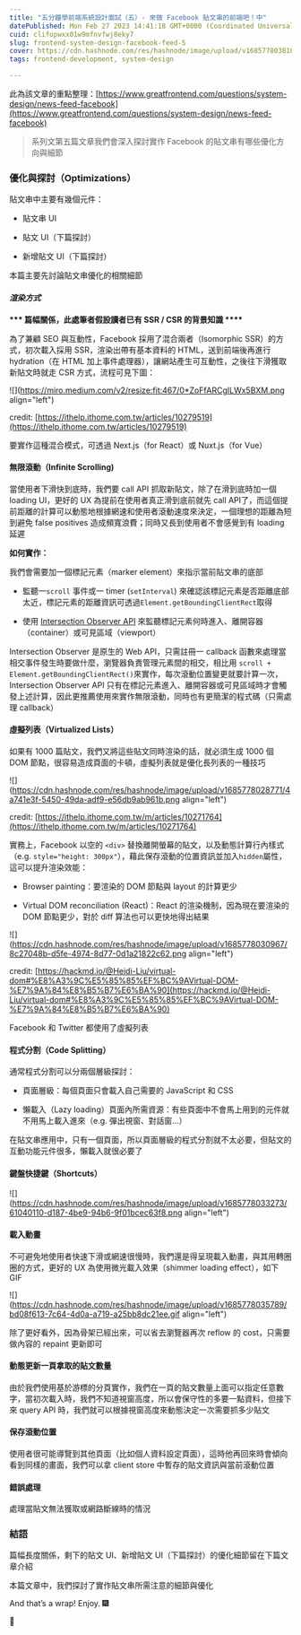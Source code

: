 ```yaml
---
title: "五分鐘學前端系統設計面試（五）- 來做 Facebook 貼文串的前端吧！中"
datePublished: Mon Feb 27 2023 14:41:18 GMT+0000 (Coordinated Universal Time)
cuid: clifopwxx01w9mfnvfwj8eky7
slug: frontend-system-design-facebook-feed-5
cover: https://cdn.hashnode.com/res/hashnode/image/upload/v1685778038103/bded0bf6-eb34-485c-bc61-19ef22edfe4b.png
tags: frontend-development, system-design

---
```


此為該文章的重點整理：[https://www.greatfrontend.com/questions/system-design/news-feed-facebook](https://www.greatfrontend.com/questions/system-design/news-feed-facebook)

> 系列文第五篇文章我們會深入探討實作 Facebook 的貼文串有哪些優化方向與細節

### 優化與探討（Optimizations）

貼文串中主要有幾個元件：

* 貼文串 UI
    
* 貼文 UI（下篇探討）
    
* 新增貼文 UI（下篇探討）
    

本篇主要先討論貼文串優化的相關細節

#### ***渲染方式***

**\*\*\* 篇幅關係，此處筆者假設讀者已有 SSR / CSR 的背景知識 \*\*\*\***

為了兼顧 SEO 與互動性，Facebook 採用了混合兩者（Isomorphic SSR）的方式，初次載入採用 SSR，渲染出帶有基本資料的 HTML，送到前端後再進行 hydration（在 HTML 加上事件處理器），讓網站產生可互動性，之後往下滑獲取新貼文時就走 CSR 方式，流程可見下圖：

![](https://miro.medium.com/v2/resize:fit:467/0*ZoFfARCgILWx5BXM.png align="left")

credit: [https://ithelp.ithome.com.tw/articles/10279519](https://ithelp.ithome.com.tw/articles/10279519)

要實作這種混合模式，可透過 Next.js（for React）或 Nuxt.js（for Vue）

#### 無限滾動（Infinite Scrolling)

當使用者下滑快到底時，我們要 call API 抓取新貼文，除了在滑到底時加一個 loading UI，更好的 UX 為提前在使用者真正滑到底前就先 call API了，而這個提前距離的計算可以動態地根據網速和使用者滾動速度來決定，一個理想的距離為短到避免 false positives 造成頻寬浪費；同時又長到使用者不會感覺到有 loading 延遲

**如何實作：**

我們會需要加一個標記元素（marker element）來指示當前貼文串的底部

* 監聽一`scroll` 事件或一 timer (`setInterval`) 來確認該標記元素是否距離底部太近，標記元素的距離資訊可透過`Element.getBoundingClientRect`取得
    
* 使用 [Intersection Observer API](https://developer.mozilla.org/en-US/docs/Web/API/Intersection_Observer_API) 來監聽標記元素何時進入、離開容器（container）或可見區域（viewport）
    

Intersection Observer 是原生的 Web API，只需註冊一 callback 函數來處理當相交事件發生時要做什麼，瀏覽器負責管理元素間的相交，相比用 `scroll + Element.getBoundingClientRect()`來實作，每次滾動位置變更就要計算一次，Intersection Observer API 只有在標記元素進入、離開容器或可見區域時才會觸發上述計算，因此更推薦使用來實作無限滾動，同時也有更簡潔的程式碼（只需處理 callback）

#### 虛擬列表（Virtualized Lists）

如果有 1000 篇貼文，我們又將這些貼文同時渲染的話，就必須生成 1000 個 DOM 節點，很容易造成頁面的卡頓，虛擬列表就是優化長列表的一種技巧

![](https://cdn.hashnode.com/res/hashnode/image/upload/v1685778028771/4a741e3f-5450-49da-adf9-e56db9ab961b.png align="left")

credit: [https://ithelp.ithome.com.tw/m/articles/10271764](https://ithelp.ithome.com.tw/m/articles/10271764)

實務上，Facebook 以空的 `<div>` 替換離開螢幕的貼文，以及動態計算行內樣式（e.g. `style="height: 300px"`），藉此保存滾動的位置資訊並加入`hidden`屬性，這可以提升渲染效能：

* Browser painting：要渲染的 DOM 節點與 layout 的計算更少
    
* Virtual DOM reconciliation (React)：React 的渲染機制，因為現在要渲染的 DOM 節點更少，對於 diff 算法也可以更快地得出結果
    

![](https://cdn.hashnode.com/res/hashnode/image/upload/v1685778030967/8c27048b-d5fe-4974-8d77-0d1a21822c62.png align="left")

credit: [https://hackmd.io/@Heidi-Liu/virtual-dom#%E8%A3%9C%E5%85%85%EF%BC%9AVirtual-DOM-%E7%9A%84%E8%B5%B7%E6%BA%90](https://hackmd.io/@Heidi-Liu/virtual-dom#%E8%A3%9C%E5%85%85%EF%BC%9AVirtual-DOM-%E7%9A%84%E8%B5%B7%E6%BA%90)

Facebook 和 Twitter 都使用了虛擬列表

#### 程式分割（Code Splitting）[​](https://www.greatfrontend.com/questions/system-design/news-feed-facebook#code-splitting-javascript-for-faster-performance)

通常程式分割可以分兩個層級探討：

* 頁面層級：每個頁面只會載入自己需要的 JavaScript 和 CSS
    
* 懶載入（Lazy loading）頁面內所需資源：有些頁面中不會馬上用到的元件就不用馬上載入進來（e.g. 彈出視窗、對話窗…）
    

在貼文串應用中，只有一個頁面，所以頁面層級的程式分割就不太必要，但貼文的互動功能元件很多，懶載入就很必要了

#### 鍵盤快捷鍵（Shortcuts）[​](https://www.greatfrontend.com/questions/system-design/news-feed-facebook#keyboard-shortcuts)

![](https://cdn.hashnode.com/res/hashnode/image/upload/v1685778033273/61040110-d187-4be9-94b6-9f01bcec63f8.png align="left")

#### 載入動畫[​](https://www.greatfrontend.com/questions/system-design/news-feed-facebook#loading-indicators)

不可避免地使用者快速下滑或網速很慢時，我們還是得呈現載入動畫，與其用轉圈圈的方式，更好的 UX 為使用微光載入效果（shimmer loading effect），如下 GIF

![](https://cdn.hashnode.com/res/hashnode/image/upload/v1685778035789/bd08f613-7c64-4d0a-a719-a25bb8dc21ee.gif align="left")

除了更好看外，因為骨架已經出來，可以省去瀏覽器再次 reflow 的 cost，只需要做內容的 repaint 更新即可

#### 動態更新一頁拿取的貼文數量

由於我們使用基於游標的分頁實作，我們在一頁的貼文數量上面可以指定任意數字，當初次載入時，我們不知道視窗高度，所以會保守性的多要一點資料，但接下來 query API 時，我們就可以根據視窗高度來動態決定一次需要抓多少貼文

#### 保存滾動位置[​](https://www.greatfrontend.com/questions/system-design/news-feed-facebook#preserving-feed-scroll-position)

使用者很可能導覽到其他頁面（比如個人資料設定頁面），這時他再回來時會傾向看到同樣的畫面，我們可以拿 client store 中暫存的貼文資訊與當前滾動位置

#### 錯誤處理[​](https://www.greatfrontend.com/questions/system-design/news-feed-facebook#error-states)

處理當貼文無法獲取或網路斷線時的情況

### 結語

篇幅長度關係，剩下的貼文 UI、新增貼文 UI（下篇探討）的優化細節留在下篇文章介紹

本篇文章中，我們探討了實作貼文串所需注意的細節與優化

And that’s a wrap! Enjoy. 🎆

👏